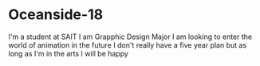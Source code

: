 # Oceanside-18
I'm a student at SAIT
I am Grapphic Design Major
I am looking to enter the world of animation in the future
I don't really have a five year plan but as long as I'm in the arts I will be happy